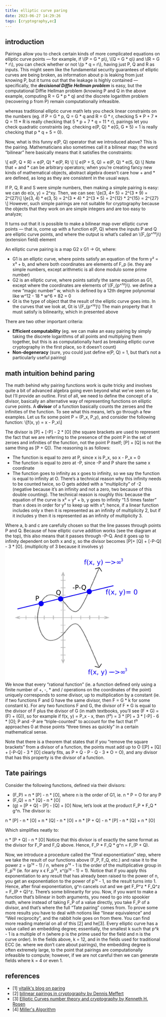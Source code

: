 ```yaml
---
title: elliptic curve paring
date: 2023-06-27 14:29:26
tags: [cryptography,ec]
---
```

<script
  src="https://cdn.mathjax.org/mathjax/latest/MathJax.js?config=TeX-AMS-MML_HTMLorMML"
  type="text/javascript">
</script>

## introduction

Pairings allow you to check certain kinds of more complicated equations on elliptic curve points — for example, if \\(P = G * p\\), \\(Q = G * q\\) and \\(R = G * r\\), you can check whether or not \\(p * q = r\\), having just P, Q and R as inputs. This might seem like the fundamental security guarantees of elliptic curves are being broken, as information about p is leaking from just knowing P, but it turns out that the leakage is highly contained — specifically, the ***decisional Diffie Hellman problem*** is easy, but the computational Diffie Hellman problem (knowing P and Q in the above example, computing R = G * p * q) and the discrete logarithm problem (recovering p from P) remain computationally infeasible.

 whereas traditional elliptic curve math lets you check linear constraints on the numbers (eg. if P = G * p, Q = G * q and R = G * r, checking 5 * P + 7 * Q = 11 * R is really checking that 5 * p + 7 * q = 11 * r), pairings let you check quadratic constraints (eg. checking e(P, Q) * e(G, G * 5) = 1 is really checking that p * q + 5 = 0).

 Now, what is this funny e(P, Q) operator that we introduced above? This is the pairing. Mathematicians also sometimes call it a bilinear map; the word “bilinear” here basically means that it satisfies the constraints:

\\[ e(P, Q + R) = e(P, Q) * e(P, R) \\]
\\[ e(P + S, Q) = e(P, Q) * e(S, Q) \\]
Note that + and * can be arbitrary operators; when you’re creating fancy new kinds of mathematical objects, abstract algebra doesn’t care how + and * are defined, as long as they are consistent in the usual ways.

If P, Q, R and S were simple numbers, then making a simple pairing is easy: we can do e(x, y) = 2^xy. Then, we can see:
\\[e(3, 4+ 5) = 2^(3 * 9) = 2^{27}\\]
\\[e(3, 4) * e(3, 5) = 2^(3 * 4) * 2^(3 * 5) = 2^{12} * 2^{15} = 2^{27} \\]
However, such simple pairings are not suitable for cryptography because the objects that they work on are simple integers and are too easy to analyze;

It turns out that it is possible to make a bilinear map over elliptic curve points — that is, come up with a function e(P, Q) where the inputs P and Q are elliptic curve points, and where the output is what’s called an \\(F_{p^¹²}\\) (extension field) element

An elliptic curve pairing is a map G2 x G1 -> Gt, where:
- G1 is an elliptic curve, where points satisfy an equation of the form y² = x³ + b, and where both coordinates are elements of F_p (ie. they are simple numbers, except arithmetic is all done modulo some prime number)
- G2 is an elliptic curve, where points satisfy the same equation as G1, except where the coordinates are elements of \\(F_{p^¹²}\\). we define a new “magic number” w, which is defined by a 12th degree polynomial like w^12 - 18 * w^6 + 82 = 0
- Gt is the type of object that the result of the elliptic curve goes into. In the curves that we look at, Gt is \\(F_{p^¹²}\\)
The main property that it must satisfy is bilinearity, which in presented above

There are two other important criteria:
- **Efficient computability** (eg. we can make an easy pairing by simply taking the discrete logarithms of all points and multiplying them together, but this is as computationally hard as breaking elliptic curve cryptography in the first place, so it doesn’t count)
- **Non-degeneracy** (sure, you could just define e(P, Q) = 1, but that’s not a particularly useful pairing)

## math intuition behind paring
The math behind why pairing functions work is quite tricky and involves quite a bit of advanced algebra going even beyond what we’ve seen so far, but I’ll provide an outline. First of all, we need to define the concept of a divisor, basically an alternative way of representing functions on elliptic curve points. A **divisor** of a function basically counts the zeroes and the infinities of the function. To see what this means, let’s go through a few examples. Let us fix some point P = (P_x, P_y), and consider the following function:
\\[f(x, y) = x - P_x\\]

The divisor is [P] + [-P] - 2 * [O] (the square brackets are used to represent the fact that we are referring to the presence of the point P in the set of zeroes and infinities of the function, not the point P itself; [P] + [Q] is not the same thing as [P + Q]). The reasoning is as follows:
- The function is equal to zero at P, since x is P_x, so x - P_x = 0
- The function is equal to zero at -P, since -P and P share the same x coordinate
- The function goes to infinity as x goes to infinity, so we say the function is equal to infinity at O. There’s a technical reason why this infinity needs to be counted twice, so O gets added with a “multiplicity” of -2 (negative because it’s an infinity and not a zero, two because of this double counting).
The technical reason is roughly this: because the equation of the curve is x³ = y² + b, y goes to infinity “1.5 times faster” than x does in order for y² to keep up with x³; hence, if a linear function includes only x then it is represented as an infinity of multiplicity 2, but if it includes y then it is represented as an infinity of multiplicity 3.

Where a, b and c are carefully chosen so that the line passes through points P and Q. Because of how elliptic curve addition works (see the diagram at the top), this also means that it passes through -P-Q. And it goes up to infinity dependent on both x and y, so the divisor becomes [P]+ [Q] + [-P-Q] - 3 * [O]. (multiplicity of 3 because it involves y)
![ec_pariling](/images/cryptography/elliptic_curve/paring_ec.png)
We know that every “rational function” (ie. a function defined only using a finite number of +, -, * and / operations on the coordinates of the point) uniquely corresponds to some divisor, up to multiplication by a constant (ie. if two functions F and G have the same divisor, then F = G * k for some constant k).
For any two functions F and G, the divisor of F * G is equal to the divisor of F plus the divisor of G (in math textbooks, you’ll see (F * G) = (F) + (G)), so for example if f(x, y) = P_x - x, then (f³) = 3 * [P] + 3 * [-P] - 6 * [O]; P and -P are “triple-counted” to account for the fact that f³ approaches 0 at those points “three times as quickly” in a certain mathematical sense.

Note that there is a theorem that states that if you “remove the square brackets” from a divisor of a function, the points must add up to O ([P] + [Q] + [-P-Q] - 3 * [O] clearly fits, as P + Q - P - Q - 3 * O = O), and any divisor that has this property is the divisor of a function.

## Tate pairings
Consider the following functions, defined via their divisors:
- (F_P) = n * [P] - n * [O], where n is the order of G1, ie. n * P = O for any P
- (F_Q) = n * [Q] - n * [O]
- (g) = [P + Q] - [P] - [Q] + [O]
Now, let’s look at the product F_P * F_Q * g^n. The divisor is:

n * [P] - n * [O] + n * [Q] - n * [O] + n * [P + Q] - n * [P] - n * [Q] + n * [O]

Which simplifies neatly to:

n * [P + Q] - n * [O]
Notice that this divisor is of exactly the same format as the divisor for F_P and F_Q above. Hence, F_P * F_Q * g^n = F_(P + Q).

Now, we introduce a procedure called the “final exponentiation” step, where we take the result of our functions above (F_P, F_Q, etc.) and raise it to the power z = (p¹² - 1) / n, where p¹² - 1 is the order of the multiplicative group in F_p¹² (ie. for any x ϵ F_p¹², x^(p¹² - 1) = 1). Notice that if you apply this exponentiation to any result that has already been raised to the power of n, you get an exponentiation to the power of p¹² - 1, so the result turns into 1. Hence, after final exponentiation, g^n cancels out and we get F_P^z * F_Q^z = F_(P + Q)^z. There’s some bilinearity for you.
Now, if you want to make a function that’s bilinear in both arguments, you need to go into spookier math, where instead of taking F_P of a value directly, you take F_P of a divisor, and that’s where the full “Tate pairing” comes from. To prove some more results you have to deal with notions like “linear equivalence” and “Weil reciprocity”, and the rabbit hole goes on from there. You can find more reading material on all of this [2] and he[3].
Every elliptic curve has a value called an embedding degree; essentially, the smallest k such that p^k - 1 is a multiple of n (where p is the prime used for the field and n is the curve order). In the fields above, k = 12, and in the fields used for traditional ECC (ie. where we don’t care about pairings), the embedding degree is often extremely large, to the point that pairings are computationally infeasible to compute; however, if we are not careful then we can generate fields where k = 4 or even 1.

## references
- [1] [vitalik's blog on paring](https://medium.com/@VitalikButerin/exploring-elliptic-curve-pairings-c73c1864e627)
- [2] [bilinear pairings in cryptography by Dennis Meffert](https://www.math.ru.nl/~bosma/Students/MScThesis_DennisMeffert.pdf)
- [3] [Elliptic Curves number theory and cryptography by Kenneth H. Rosen](https://people.cs.nctu.edu.tw/~rjchen/ECC2012S/Elliptic%20Curves%20Number%20Theory%20And%20Cryptography%202n.pdf)
- [4] [Miller's Algorithm](https://crypto.stanford.edu/pbc/notes/ep/miller.html)